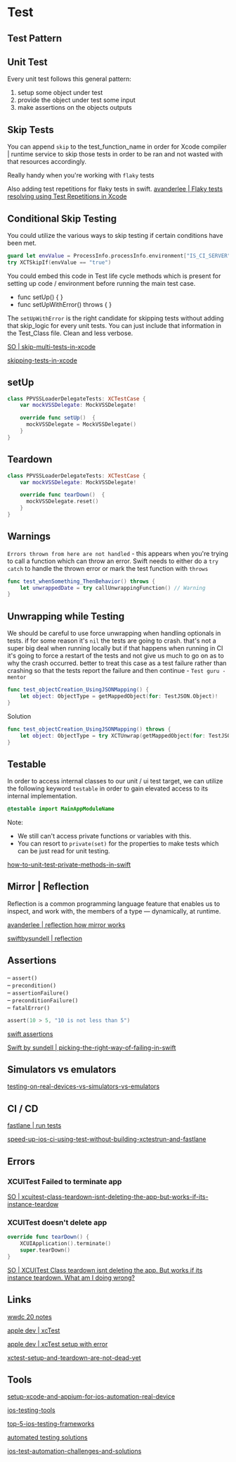 # Test

## Test Pattern

## Unit Test

Every unit test follows this general pattern:  

1.  setup some object under test
2.  provide the object under test some input
3.  make assertions on the objects outputs

## Skip Tests

You can append `skip` to the test_function_name in order for Xcode compiler | runtime service to skip those tests in order to be ran and not wasted with that resources accordingly.

Really handy when you're working with `flaky` tests

Also adding test repetitions for flaky tests in swift.
[avanderlee |  Flaky tests resolving using Test Repetitions in Xcode](https://www.avanderlee.com/debugging/flaky-tests-test-repetitions/)

## Conditional Skip Testing

You could utilize the various ways to skip testing if certain conditions have been met.

```swift
guard let envValue = ProcessInfo.processInfo.environment["IS_CI_SERVER"] else { return }
try XCTSkipIf(envValue == "true")
```

You could embed this code in Test life cycle methods which is present for setting up code / environment before running the main test case.

- func setUp() { }
- func setUpWithError() throws { }

The `setUpWithError` is the right candidate for skipping tests without adding that skip_logic for every unit tests. You can just include that information in the Test_Class file.
Clean and less verbose.

[SO | skip-multi-tests-in-xcode](https://stackoverflow.com/questions/64025146/skip-multi-tests-in-xcode)

[skipping-tests-in-xcode](https://www.matrixprojects.net/p/skipping-tests-in-xcode/)

## setUp

```swift
class PPVSSLoaderDelegateTests: XCTestCase {
	var mockVSSDelegate: MockVSSDelegate!

	override func setUp()  {
      mockVSSDelegate = MockVSSDelegate()
    }
}
```

## Teardown

```swift
class PPVSSLoaderDelegateTests: XCTestCase {
	var mockVSSDelegate: MockVSSDelegate!

	override func tearDown()  {
      mockVSSDelegate.reset()
    }
}
```


## Warnings

`Errors thrown from here are not handled` - this appears when you're trying to call a function which can throw an error. Swift needs to either do a `try catch` to handle the thrown error or mark the test function with `throws`

```swift
func test_whenSomething_ThenBehavior() throws {
	let unwrappedDate = try callUnwrappingFunction() // Warning
}
```




## Unwrapping while Testing

We should be careful to use force unwrapping when handling optionals in tests. if for some reason it's `nil` the tests are going to crash. that's not a super big deal when running locally but if that happens when running in CI it's going to force a restart of the tests and not give us much to go on as to why the crash occurred. better to treat this case as a test failure rather than crashing so that the tests report the failure and then continue - `Test guru - mentor`

```swift
func test_objectCreation_UsingJSONMapping() {
	let object: ObjectType = getMappedObject(for: TestJSON.Object)!
}
```

Solution

```swift
func test_objectCreation_UsingJSONMapping() throws {
	let object: ObjectType = try XCTUnwrap(getMappedObject(for: TestJSON.Object))
}
```

## Testable

In order to access internal classes to our unit / ui test target, we can utilize the following keyword `testable` in order to gain elevated access to its internal implementation.

```swift
@testable import MainAppModuleName
```

Note: 
- We still can't access private functions or variables with this.
- You can resort to `private(set)` for the properties to make tests which can be just read for unit testing.

[how-to-unit-test-private-methods-in-swift](https://cocoacasts.com/how-to-unit-test-private-methods-in-swift)

## Mirror | Reflection

Reflection is a common programming language feature that enables us to inspect, and work with, the members of a type — dynamically, at runtime.

[avanderlee | reflection how mirror works](https://www.avanderlee.com/swift/reflection-how-mirror-works/)

[swiftbysundell | reflection](https://www.swiftbysundell.com/articles/reflection-in-swift/)


## Assertions

– `assert()`  
– `precondition()`  
– `assertionFailure()`  
– `preconditionFailure()`  
– `fatalError()`


```swift
assert(10 > 5, "10 is not less than 5")
```

[swift assertions](https://andybargh.com/swift-assertions/)

[Swift by sundell | picking-the-right-way-of-failing-in-swift](https://www.swiftbysundell.com/articles/picking-the-right-way-of-failing-in-swift/)

## Simulators vs emulators

[testing-on-real-devices-vs-simulators-vs-emulators](https://www.testingxperts.com/blog/testing-on-real-devices-vs-simulators-vs-emulators/ca-en)

## CI / CD

[fastlane | run tests](https://docs.fastlane.tools/actions/run_tests/)

[speed-up-ios-ci-using-test-without-building-xctestrun-and-fastlane](https://medium.com/xcblog/speed-up-ios-ci-using-test-without-building-xctestrun-and-fastlane-a982b0060676)


## Errors


###  XCUITest Failed to terminate app

[SO | xcuitest-class-teardown-isnt-deleting-the-app-but-works-if-its-instance-teardow](https://stackoverflow.com/questions/73759977/xcuitest-randomly-failing-during-teardown-failed-to-terminate-com-bundle-id?noredirect=1&lq=1)

### XCUITest doesn't delete app

```swift
override func tearDown() {
    XCUIApplication().terminate()
    super.tearDown()
}
```


[SO | XCUITest Class teardown isnt deleting the app. But works if its instance teardown. What am I doing wrong?](https://stackoverflow.com/questions/53181823/xcuitest-class-teardown-isnt-deleting-the-app-but-works-if-its-instance-teardow)


## Links

[wwdc 20 notes](https://www.wwdcnotes.com/notes/wwdc20/10164/)

[apple dev | xcTest](https://developer.apple.com/documentation/xctest/3521325-xctskipif)

[apple dev | xcTest setup with error](https://developer.apple.com/documentation/xctest/xctest/3521150-setupwitherror)

[xctest-setup-and-teardown-are-not-dead-yet](https://hackernoon.com/swift-xctest-setup-and-teardown-are-not-dead-yet)

## Tools

[setup-xcode-and-appium-for-ios-automation-real-device](https://blog.emumba.com/setup-xcode-and-appium-for-ios-automation-real-device-6d6d86874ae1)

[ios-testing-tools](https://www.lambdatest.com/blog/ios-testing-tools/)

[top-5-ios-testing-frameworks](https://saucelabs.com/resources/blog/top-5-ios-testing-frameworks)

[automated testing solutions](https://www.mobot.io/blog/the-8-best-ios-automated-testing-solutions-in-2022)

[ios-test-automation-challenges-and-solutions](https://sofy.ai/blog/ios-test-automation-challenges-and-solutions/)
